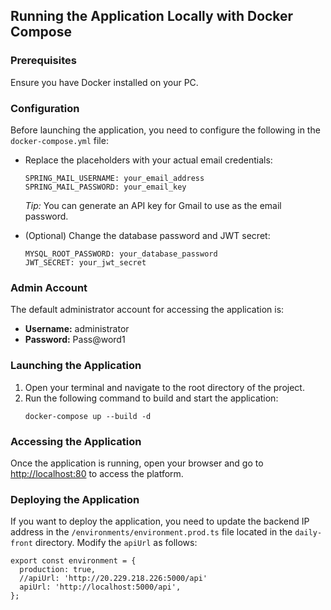 <h2>Running the Application Locally with Docker Compose</h2>

<h3>Prerequisites</h3>
<p>Ensure you have Docker installed on your PC.</p>

<h3>Configuration</h3>
<p>Before launching the application, you need to configure the following in the <code>docker-compose.yml</code> file:</p>

<ul>
  <li>Replace the placeholders with your actual email credentials:
    <pre><code>SPRING_MAIL_USERNAME: your_email_address
SPRING_MAIL_PASSWORD: your_email_key</code></pre>
    <p><em>Tip:</em> You can generate an API key for Gmail to use as the email password.</p>
  </li>
  <li>(Optional) Change the database password and JWT secret:
    <pre><code>MYSQL_ROOT_PASSWORD: your_database_password
JWT_SECRET: your_jwt_secret</code></pre>
  </li>
</ul>

<h3>Admin Account</h3>
<p>The default administrator account for accessing the application is:</p>
<ul>
  <li><strong>Username:</strong> administrator</li>
  <li><strong>Password:</strong> Pass@word1</li>
</ul>

<h3>Launching the Application</h3>
<ol>
  <li>Open your terminal and navigate to the root directory of the project.</li>
  <li>Run the following command to build and start the application:
    <pre><code>docker-compose up --build -d</code></pre>
  </li>
</ol>

<h3>Accessing the Application</h3>
<p>Once the application is running, open your browser and go to <a href="http://localhost:80">http://localhost:80</a> to access the platform.</p>

<h3>Deploying the Application</h3>
<p>If you want to deploy the application, you need to update the backend IP address in the <code>/environments/environment.prod.ts</code> file located in the <code>daily-front</code> directory. Modify the <code>apiUrl</code> as follows:</p>

<pre><code>export const environment = {
  production: true,
  //apiUrl: 'http://20.229.218.226:5000/api'
  apiUrl: 'http://localhost:5000/api',
};</code></pre>

